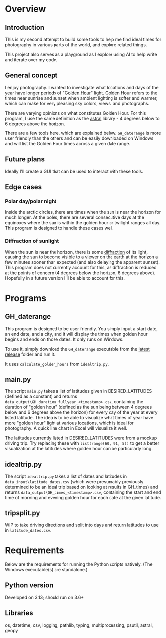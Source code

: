# Overview

## Introduction

This is my second attempt to build some tools to help me find ideal times for photography in various parts of the world, and explore related things.

This project also serves as a playground as I explore using AI to help write and iterate over my code.

## General concept

I enjoy photography. I wanted to investigate what locations and days of the year have longer periods of "[Golden Hour](https://en.wikipedia.org/wiki/Golden_hour_(photography))" light. Golden Hour refers to the times near sunrise and sunset when ambient lighting is softer and warmer, which can make for very pleasing sky colors, views, and photographs.

There are varying opinions on what constitutes Golden Hour. For this program, I use the same definition as the [astral](https://astral.readthedocs.io/en/latest/) library - 4 degrees below to 6 degrees above the horizon.

There are a few tools here, which are explained below. `GH_daterange` is more user friendly than the others and can be easily downloaded on Windows and will list the Golden Hour times across a given date range.

## Future plans

Ideally I'll create a GUI that can be used to interact with these tools.

## Edge cases

### Polar day/polar night

Inside the arctic circles, there are times when the sun is near the horizon for much longer. At the poles, there are several consecutive days at the equinoxes where the sun is within the golden hour or twilight ranges all day. This program is designed to handle these cases well.

### Diffraction of sunlight

When the sun is near the horizon, there is some [diffraction](https://en.wikipedia.org/wiki/Atmospheric_refraction) of its light, causing the sun to become visible to a viewer on the earth at the horizon a few minutes sooner than expected (and also delaying the apparent sunset). This program does not currently account for this, as diffraction is reduced at the points of concern (4 degrees below the horizon, 6 degrees above). Hopefully in a future version I'll be able to account for this.

# Programs

## GH_daterange

This program is designed to be user friendly. You simply input a start date, an end date, and a city, and it will display the times when golden hour begins and ends on those dates. It only runs on Windows.

To use it, simply download the `GH_daterange` executable from the [latest release](https://github.com/abcasada/goldenhour_v2/releases/latest) folder and run it.

It uses `calculate_golden_hours` from `idealtrip.py`.

## main.py

The script `main.py` takes a list of latitudes given in DESIRED_LATITUDES (defined as a constant) and returns `data_output\GH_duration_fullyear_<timestamp>.csv`, containing the duration of "golden hour" (defined as the sun being between 4 degrees below and 6 degrees above the horizon) for every day of the year at every listed latitude. The idea is to be able to visualize what times of year have more "golden hour" light at various locations, which is ideal for photography. A quick line chart in Excel will visualize it well.

The latitudes currently listed in DESIRED_LATITUDES were from a mockup driving trip. Try replacing these with `list(range(60, 91, 5))` to get a better visualization at the latitudes where golden hour can be particularly long.

## idealtrip.py

The script `idealtrip.py` takes a list of dates and latitudes in `data_input\latitude_dates.csv` (which were presumably previously determined to be an ideal trip based on looking at results in GH_times) and returns `data_output\GH_times_<timestamp>.csv`, containing the start and end time of morning and evening golden hour for each date at the given latitude.

## tripsplit.py

WIP to take driving directions and split into days and return latitudes to use in `latitude_dates.csv`.

# Requirements

Below are the requirements for running the Python scripts natively. (The Windows executable(s) are standalone.)

## Python version

Developed on 3.13; should run on 3.6+

## Libraries

os, datetime, csv, logging, pathlib, typing, multiprocessing, psutil, astral, geopy
